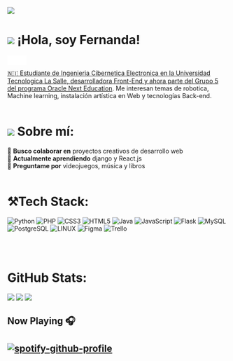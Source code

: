 [![](https://visitcount.itsvg.in/api?id=ferjovel06&label=Eres%20la%20visita%20%23&color=12&icon=5&pretty=true)](https://visitcount.itsvg.in)
# <img height="60" src="https://media1.giphy.com/media/3oKIPtjElfqwMOTbH2/giphy.gif?cid=ecf05e47d2efm4w9yfc3d6y16iicfmrgwaukn5k2e22asjob&ep=v1_gifs_search&rid=giphy.gif&ct=g"/> ¡Hola, soy Fernanda!

<a href="https://www.linkedin.com/in/maria-fernanda-jovel/" target="_blank"><img align="left" alt="Fer Jovel | LinkedIn" width="22px" src="https://github.com/Aakarsh-B/trying-repos/blob/master/linkedin.svg" />
<a href="https://www.instagram.com/ferjovel06/" target="_blank"><img align="left" alt="Fer Jovel | Instagram" width="22px" src="https://github.com/Aakarsh-B/trying-repos/blob/master/insta.svg" />
<br>

🇳🇮 Estudiante de Ingenieria Cibernetica Electronica en la Universidad Tecnologica La Salle, desarrolladora Front-End y ahora parte del Grupo 5 del programa <a href="https://www.oracle.com/mx/education/oracle-next-education/">Oracle Next Education</a>. Me interesan temas de robotica, Machine learning, instalación artística en Web y tecnologías Back-end.
 <br>
 <br>
 # <img height="40" src="https://media4.giphy.com/media/3o6ZtfPqhS8PwCqp1e/giphy.gif?cid=ecf05e47j1oj4bz5u7i19184jbh0rcizj98pntmnomzm3ukm&ep=v1_gifs_search&rid=giphy.gif&ct=g"/> Sobre mí:
👯 **Busco colaborar en** proyectos creativos de desarrollo web
<br>
🌱 **Actualmente aprendiendo** django y React.js
<br>
🖤 **Preguntame por** videojuegos, música y libros
<br>
 <br>

# ⚒️Tech Stack:
![Python](https://img.shields.io/badge/Python-14354C?style=for-the-badge&logo=python&logoColor=white) ![PHP](https://img.shields.io/badge/PHP-777BB4?style=for-the-badge&logo=php&logoColor=white) ![CSS3](https://img.shields.io/badge/css3-%231572B6.svg?style=for-the-badge&logo=css3&logoColor=white) ![HTML5](https://img.shields.io/badge/html5-%23E34F26.svg?style=for-the-badge&logo=html5&logoColor=white) ![Java](https://img.shields.io/badge/java-%23ED8B00.svg?style=for-the-badge&logo=java&logoColor=white) ![JavaScript](https://img.shields.io/badge/javascript-%23323330.svg?style=for-the-badge&logo=javascript&logoColor=%23F7DF1E) ![Flask](https://img.shields.io/badge/Flask-000000?style=for-the-badge&logo=flask&logoColor=white) ![MySQL](https://img.shields.io/badge/MySQL-00000F?style=for-the-badge&logo=mysql&logoColor=white) ![PostgreSQL](https://img.shields.io/badge/PostgreSQL-316192?style=for-the-badge&logo=postgresql&logoColor=white) ![LINUX](https://img.shields.io/badge/Linux-FCC624?style=for-the-badge&logo=linux&logoColor=black) ![Figma](https://img.shields.io/badge/Figma-F24E1E?style=for-the-badge&logo=figma&logoColor=white) ![Trello](https://img.shields.io/badge/Trello-%23026AA7.svg?style=for-the-badge&logo=Trello&logoColor=white)
 
 <br>
 <br>
 
# GitHub Stats:
![](https://github-readme-stats.vercel.app/api?username=ferjovel06&theme=radical&hide_border=true&include_all_commits=true&count_private=false)
![](https://github-readme-stats.vercel.app/api/top-langs/?username=ferjovel06&theme=radical&hide_border=true&include_all_commits=true&count_private=false&layout=compact)
![](https://github-readme-streak-stats.herokuapp.com/?user=ferjovel06&theme=radical&hide_border=true)







## Now Playing 🎧

[![spotify-github-profile](https://spotify-github-profile.vercel.app/api/view?uid=ferchu9286&cover_image=true&theme=novatorem&show_offline=false&background_color=121212&interchange=false&bar_color=f051c6&bar_color_cover=true)](https://spotify-github-profile.vercel.app/api/view?uid=ferchu9286&redirect=true)
---

